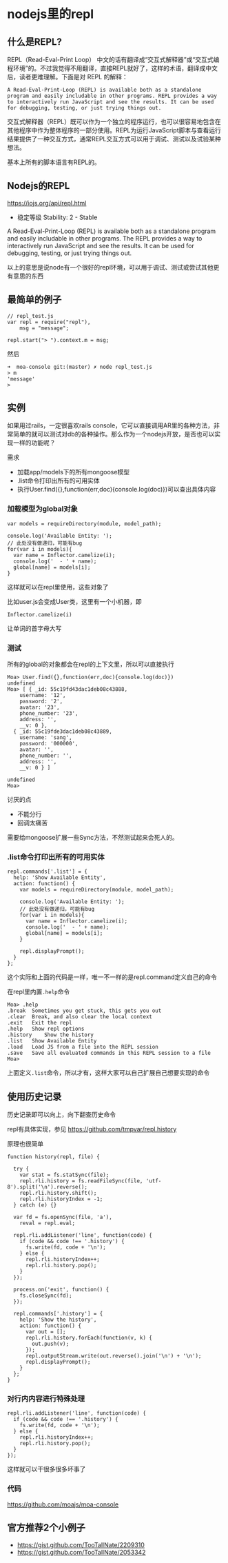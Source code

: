 # nodejs里的repl

## 什么是REPL?

REPL（Read-Eval-Print Loop） 中文的话有翻译成“交互式解释器”或“交互式编程环境”的。不过我觉得不用翻译，直接REPL就好了，这样的术语，翻译成中文后，读者更难理解。下面是对 REPL 的解释：

```
A Read-Eval-Print-Loop (REPL) is available both as a standalone program and easily includable in other programs. REPL provides a way to interactively run JavaScript and see the results. It can be used for debugging, testing, or just trying things out.
```

交互式解释器（REPL）既可以作为一个独立的程序运行，也可以很容易地包含在其他程序中作为整体程序的一部分使用。REPL为运行JavaScript脚本与查看运行结果提供了一种交互方式，通常REPL交互方式可以用于调试、测试以及试验某种想法。

基本上所有的脚本语言有REPL的。

## Nodejs的REPL

https://iojs.org/api/repl.html


- 稳定等级 Stability: 2 - Stable


A Read-Eval-Print-Loop (REPL) is available both as a standalone program and easily includable in other programs. The REPL provides a way to interactively run JavaScript and see the results. It can be used for debugging, testing, or just trying things out.

以上的意思是说node有一个很好的repl环境，可以用于调试、测试或尝试其他更有意思的东西

## 最简单的例子

```
// repl_test.js
var repl = require("repl"),
    msg = "message";

repl.start("> ").context.m = msg;
```

然后

```
➜  moa-console git:(master) ✗ node repl_test.js 
> m
'message'
> 
```

## 实例

如果用过rails，一定很喜欢rails console，它可以直接调用AR里的各种方法，非常简单的就可以测试对db的各种操作。那么作为一个nodejs开放，是否也可以实现一样的功能呢？

需求

- 加载app/models下的所有mongoose模型
- .list命令打印出所有的可用实体
- 执行User.find({},function(err,doc){console.log(doc)})可以查出具体内容

### 加载模型为global对象

    var models = requireDirectory(module, model_path);
  
    console.log('Available Entity: ');
    // 此处没有做递归，可能有bug
    for(var i in models){
      var name = Inflector.camelize(i);
      console.log('  - ' + name);
      global[name] = models[i];
    }
    
这样就可以在repl里使用，这些对象了

比如user.js会变成User类，这里有一个小机器，即  

    Inflector.camelize(i)

让单词的首字母大写


### 测试

所有的global的对象都会在repl的上下文里，所以可以直接执行

```
Moa> User.find({},function(err,doc){console.log(doc)})
undefined
Moa> [ { _id: 55c19fd43dac1deb08c43888,
    username: '12',
    password: '2',
    avatar: '23',
    phone_number: '23',
    address: '',
    __v: 0 },
  { _id: 55c19fde3dac1deb08c43889,
    username: 'sang',
    password: '000000',
    avatar: '',
    phone_number: '',
    address: '',
    __v: 0 } ]

undefined
Moa> 
```

讨厌的点

- 不能分行
- 回调太痛苦

需要给mongoose扩展一些Sync方法，不然测试起来会死人的。

### .list命令打印出所有的可用实体

    repl.commands['.list'] = {
      help: 'Show Available Entity',
      action: function() {
        var models = requireDirectory(module, model_path);
  
        console.log('Available Entity: ');
        // 此处没有做递归，可能有bug
        for(var i in models){
          var name = Inflector.camelize(i);
          console.log('  - ' + name);
          global[name] = models[i];
        }
      
        repl.displayPrompt();
      }
    };

这个实际和上面的代码是一样，唯一不一样的是repl.command定义自己的命令

在repl里内置`.help`命令

```
Moa> .help
.break	Sometimes you get stuck, this gets you out
.clear	Break, and also clear the local context
.exit	Exit the repl
.help	Show repl options
.history	Show the history
.list	Show Available Entity
.load	Load JS from a file into the REPL session
.save	Save all evaluated commands in this REPL session to a file
Moa> 
```

上面定义`.list`命令，所以才有，这样大家可以自己扩展自己想要实现的命令


## 使用历史记录

历史记录即可以向上，向下翻查历史命令

repl有具体实现，参见 https://github.com/tmpvar/repl.history


原理也很简单

```
function history(repl, file) {

  try {
    var stat = fs.statSync(file);
    repl.rli.history = fs.readFileSync(file, 'utf-8').split('\n').reverse();
    repl.rli.history.shift();
    repl.rli.historyIndex = -1;
  } catch (e) {}

  var fd = fs.openSync(file, 'a'),
    reval = repl.eval;

  repl.rli.addListener('line', function(code) {
    if (code && code !== '.history') {
      fs.write(fd, code + '\n');
    } else {
      repl.rli.historyIndex++;
      repl.rli.history.pop();
    }
  });

  process.on('exit', function() {
    fs.closeSync(fd);
  });

  repl.commands['.history'] = {
    help: 'Show the history',
    action: function() {
      var out = [];
      repl.rli.history.forEach(function(v, k) {
        out.push(v);
      });
      repl.outputStream.write(out.reverse().join('\n') + '\n');
      repl.displayPrompt();
    }
  };
}
```

### 对行内内容进行特殊处理

```
repl.rli.addListener('line', function(code) {
  if (code && code !== '.history') {
    fs.write(fd, code + '\n');
  } else {
    repl.rli.historyIndex++;
    repl.rli.history.pop();
  }
});
```

这样就可以干很多很多坏事了

### 代码

https://github.com/moajs/moa-console

## 官方推荐2个小例子

- https://gist.github.com/TooTallNate/2209310
- https://gist.github.com/TooTallNate/2053342